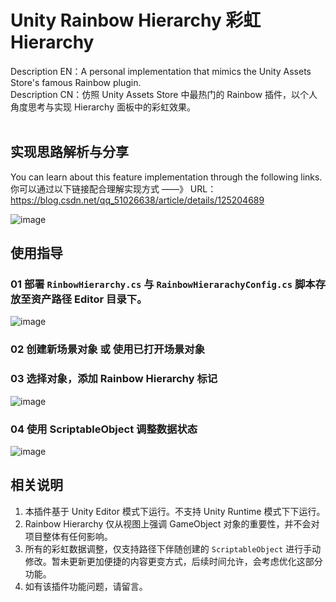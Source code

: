 # Unity Rainbow Hierarchy  彩虹Hierarchy
Description EN：A personal implementation that mimics the Unity Assets Store's famous Rainbow plugin.  
Description CN：仿照 Unity Assets Store 中最热门的 Rainbow 插件，以个人角度思考与实现 Hierarchy 面板中的彩虹效果。  
&emsp;

## 实现思路解析与分享
You can learn about this feature implementation through the following links.  
你可以通过以下链接配合理解实现方式 ——》 URL：https://blog.csdn.net/qq_51026638/article/details/125204689

![image](https://user-images.githubusercontent.com/48646973/179403347-3bba1a3a-ac07-4481-8d25-ddcd4335f61a.png)



## 使用指导
### 01 部署 `RinbowHierarchy.cs` 与 `RainbowHierarachyConfig.cs` 脚本存放至资产路径 Editor 目录下。
![image](https://user-images.githubusercontent.com/48646973/179143289-6488a1e1-d38d-4bcf-b9f9-c1a00947c79a.png)

### 02 创建新场景对象 或 使用已打开场景对象  

### 03 选择对象，添加 Rainbow Hierarchy 标记
![image](https://user-images.githubusercontent.com/48646973/179143425-653cf6b5-76a4-4556-bc4c-71aa7dd8b60a.png)

### 04 使用 ScriptableObject 调整数据状态
![image](https://user-images.githubusercontent.com/48646973/179143204-e8bd2385-48a8-4c0f-a73a-25dbf63599b2.png)  



## 相关说明
 01. 本插件基于 Unity Editor 模式下运行。不支持 Unity Runtime 模式下下运行。  
 02. Rainbow Hierarchy 仅从视图上强调 GameObject 对象的重要性，并不会对项目整体有任何影响。  
 03. 所有的彩虹数据调整，仅支持路径下伴随创建的 `ScriptableObject` 进行手动修改。暂未更新更加便捷的内容更变方式，后续时间允许，会考虑优化这部分功能。  
 04. 如有该插件功能问题，请留言。  
